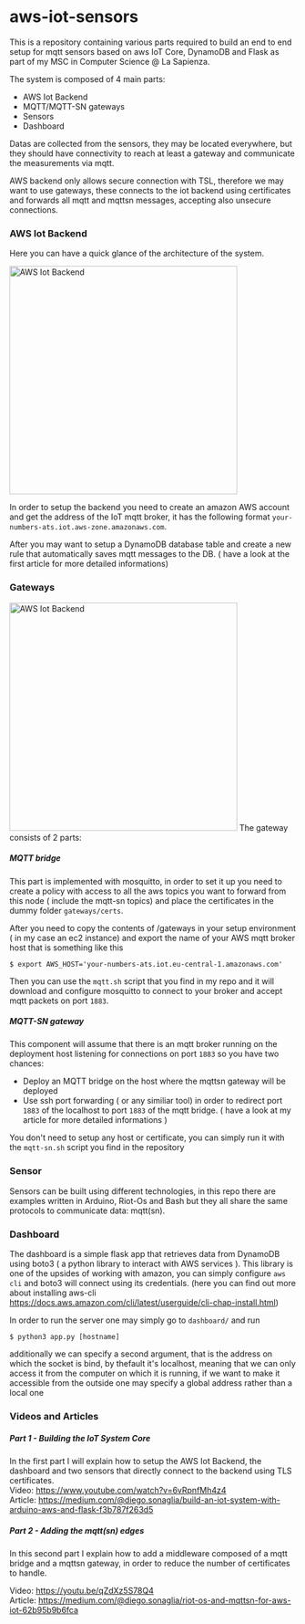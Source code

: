 # aws-iot-sensors
This is a repository containing various parts required to build an end to end setup for mqtt sensors based on aws IoT Core, DynamoDB and Flask as part of my MSC in Computer Science @ La Sapienza.

The system is composed of 4 main parts:
  - AWS Iot Backend
  - MQTT/MQTT-SN gateways
  - Sensors
  - Dashboard

Datas are collected from the sensors, they may be located everywhere, but they should have connectivity to reach at least a gateway and communicate the measurements via mqtt.

AWS backend only allows secure connection with TSL, therefore we may want to use gateways, these connects to the iot backend using certificates and forwards all mqtt and mqttsn messages, accepting also unsecure connections.

### AWS Iot Backend
Here you can have a quick glance of the architecture of the system.  

<img src="https://di3go-article-images.s3.eu-central-1.amazonaws.com/uPic/aws-iot-core.png" alt="AWS Iot Backend" height="400px">

In order to setup the backend you need to create an amazon AWS account and get the address of the IoT mqtt broker, it has the following format `your-numbers-ats.iot.aws-zone.amazonaws.com`.

After you may want to setup a DynamoDB database table and create a new rule that automatically saves mqtt messages to the DB. ( have a look at the first article for more detailed informations)



### Gateways
<img src="https://di3go-article-images.s3.eu-central-1.amazonaws.com/uPic/aws-iot-mqttsn.png" alt="AWS Iot Backend" height="400px">
The gateway consists of 2 parts:

##### MQTT bridge
This part is implemented with mosquitto, in order to set it up you need to create a policy with access to all the aws topics you want to forward from this node ( include the mqtt-sn topics) and place the certificates in the dummy folder `gateways/certs`.

After you need to copy the contents of /gateways in your setup environment ( in my case an ec2 instance) and export the name of your AWS mqtt broker host that is something like this
```
$ export AWS_HOST='your-numbers-ats.iot.eu-central-1.amazonaws.com'
```
Then you can use the `mqtt.sh` script that you find in my repo and it will download and configure mosquitto to connect to your broker and accept mqtt packets on port `1883`.

##### MQTT-SN gateway
This component will assume that there is an mqtt broker running on the deployment host listening for connections on port `1883` so you have two chances:
- Deploy an MQTT bridge on the host where the mqttsn gateway will be deployed
- Use ssh port forwarding ( or any similiar tool) in order to redirect port `1883` of the localhost to port `1883` of the mqtt bridge. ( have a look at my article for more detailed informations )

You don't need to setup any host or certificate, you can simply run it with the `mqtt-sn.sh` script you find in the repository

### Sensor 
Sensors can be built using different technologies, in this repo there are examples written in Arduino, Riot-Os and Bash but they all share the same protocols to communicate data: mqtt(sn).

### Dashboard
The dashboard is a simple flask app that retrieves data from DynamoDB using boto3 ( a python library to interact with AWS services ). This library is one of the upsides of working with amazon, you can simply configure `aws cli` and boto3 will connect using its credentials. (here you can find out more about installing  aws-cli https://docs.aws.amazon.com/cli/latest/userguide/cli-chap-install.html)

In order to run the server one may simply go to  `dashboard/` and run
```
$ python3 app.py [hostname] 
```
additionally we can specify a second argument, that is the address on which the socket is bind, by thefault it's localhost, meaning that we can only access it from the computer on which it is running, if we want to make it accessible from the outside one may specify a global address rather than a local one


### Videos and Articles
##### Part 1 - Building the IoT System Core
In the first part I will explain how to setup the AWS Iot Backend, the dashboard and two sensors that directly connect to the backend using TLS certificates.  
Video:  https://www.youtube.com/watch?v=6vRpnfMh4z4  
Article: https://medium.com/@diego.sonaglia/build-an-iot-system-with-arduino-aws-and-flask-f3b787f263d5   



##### Part 2 - Adding the mqtt(sn) edges
In this second part I explain how to  add a middleware composed of a mqtt bridge and a mqttsn gateway, in order to reduce the number of certificates to handle.

Video: https://youtu.be/qZdXz5S78Q4   
Article: https://medium.com/@diego.sonaglia/riot-os-and-mqttsn-for-aws-iot-62b95b9b6fca


